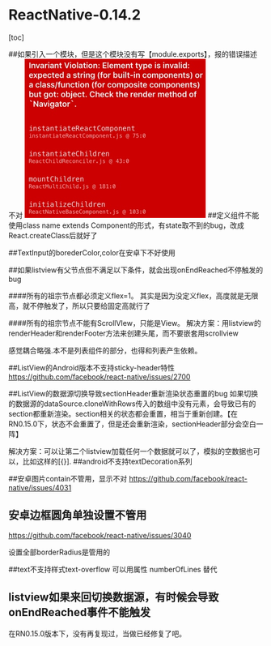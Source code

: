 # ReactNative-0.14.2

[toc]

##如果引入一个模块，但是这个模块没有写【module.exports】，报的错误描述不对
![](media/14486188240052.jpg)
##定义组件不能使用class name extends Component的形式，有state取不到的bug，改成React.createClass后就好了

##TextInput的borederColor,color在安卓下不好使用

##如果listview有父节点但不满足以下条件，就会出现onEndReached不停触发的bug

####所有的祖宗节点都必须定义flex=1。
其实是因为没定义flex，高度就是无限高，就不停触发了，所以只要给固定高就行了

####所有的祖宗节点不能有ScrollVIew，只能是View。
解决方案：用listview的renderHeader和renderFooter方法来创建头尾，而不要嵌套用scrollview

感觉耦合略强.本不是列表组件的部分，也得和列表产生依赖。

##ListView的Android版本不支持sticky-header特性
https://github.com/facebook/react-native/issues/2700

##ListView的数据源切换导致sectionHeader重新渲染状态重置的bug
如果切换的数据源的dataSource.cloneWithRows传入的数组中没有元素，会导致已有的section都重新渲染。section相关的状态都会重置，相当于重新创建。【在RN0.15.0下，状态不会重置了，但是还会重新渲染，sectionHeader部分会空白一阵】

解决方案：可以让第二个listview加载任何一个数据就可以了，模拟的空数据也可以，比如这样的[{}].
##android不支持textDecoration系列

##安卓图片contain不管用，显示不对
https://github.com/facebook/react-native/issues/4031

##	安卓边框圆角单独设置不管用
https://github.com/facebook/react-native/issues/3040

设置全部borderRadius是管用的

##text不支持样式text-overflow
可以用属性 numberOfLines 替代

##	listview如果来回切换数据源，有时候会导致onEndReached事件不能触发
在RN0.15.0版本下，没有再复现过，当做已经修复了吧。


